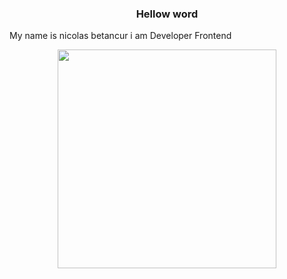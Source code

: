   <div>
        <h3 align="center">Hellow word</h2>
  <p>My name is nicolas betancur i am Developer Frontend</p>
        <div align='center' >
        <img width='350px' src="https://media.giphy.com/media/SWoSkN6DxTszqIKEqv/giphy.gif"
            alt="">
        </div>    
  </div>
